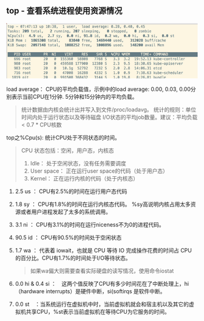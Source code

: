 ## top - 查看系统进程使用资源情况

![](assets/image112.png)

load average： CPU的平均负载值，示例中的load average: 0.00, 0.03, 0.00分别表示当前CPU在1分钟. 5分钟和15分钟内的平均负载。

>统计数据由内核会统计出并写入到文件/proc/loadavg。
>统计的规则：单位时间内处于运行状态以及等待磁盘 I/O状态的平均job数量。建议：平均负载 < 0.7 * CPU核数

top之%Cpu(s): 统计CPU处于不同状态的时间。

>CPU 状态包括：空闲，用户态，内核态
>
>1. Idle： 处于空闲状态，没有任务需要调度
>2. User space： 正在运行user space的代码（处于用户态）
>3. Kernel： 正在运行内核的代码（处于内核态）

1. 2.5 us ： CPU有2.5%的时间在运行用户态代码

2. 1.8 sy ： CPU有1.8%的时间在运行内核态代码。 %sy高说明内核占用太多资源或者用户进程发起了太多的系统调用。

3. 3.1 ni ： CPU有3.1%的时间在运行niceness不为0的进程代码。

4. 90.5 id ： CPU有90.5%的时间处于空闲状态

5. 1.7 wa ： 代表着 iowait，也就是 CPU 等待 IO 完成操作花费的时间占 CPU 的百分比。CPU有1.7%的时间处于I/O等待状态。

   > 如果wa偏大则需要查看实际硬盘的读写情况，使用命令iostat

6. 0.0 hi & 0.4 si ：　这两个值反映了CPU有多少时间花在了中断处理上，hi（hardware interrupts）是硬件中断，si(softirqs
   是软件中断。

7. 0.0 st　：当系统运行在虚拟机中时，当前虚拟机就会和宿主机以及其它的虚拟机共享CPU，%st表示当前虚拟机在等待CPU为它服务的时间。
